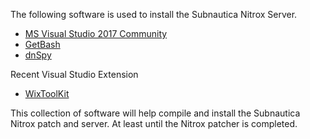 The following software is used to install the Subnautica Nitrox Server.

* [MS Visual Studio 2017 Community](https://visualstudio.microsoft.com/thank-you-downloading-visual-studio/?sku=Community&rel=15)
* [GetBash](https://git-scm.com/download/win)
* [dnSpy](https://github.com/0xd4d/dnSpy/releases)

Recent Visual Studio Extension
* [WixToolKit](https://marketplace.visualstudio.com/items?itemName=RobMensching.WixToolsetVisualStudio2017Extension)

This collection of software will help compile and install the Subnautica Nitrox patch and server.  At least until the Nitrox patcher is completed.